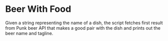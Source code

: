 # Beer With Food

Given a string representing the name of a dish, the script fetches first result from Punk beer API that makes a good
pair with the dish and prints out the beer name and tagline.
